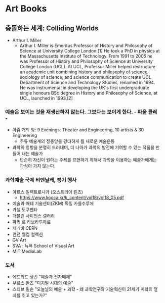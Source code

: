 # Art Books

## 충돌하는 세계: Colliding Worlds
* Arthur I. Miller
  - Arthur I. Miller is Emeritus Professor of History and Philosophy of Science at University College London.[1] He took a PhD in physics at the Massachusetts Institute of Technology. From 1991 to 2005 he was Professor of History and Philosophy of Science at University College London (UCL). At UCL, Professor Miller helped restructure an academic unit combining history and philosophy of science, sociology of science, and science communication to create UCL Department of Science and Technology Studies, renamed in 1994. He was instrumental in developing the UK's first undergraduate single honours BSc degree in History and Philosophy of Science, at UCL, launched in 1993.[2]

### 예술은 보이는 것을 재생산하지 않는다. 그보다는 보이게 한다.  - 파울 클레 -
* 아홉 개의 밤: 9 Evenings: Theater and Engineering, 10 artists & 30 Engineering
  - 주류 예술계의 정중앙을 강타하게 될 새로운 예술운동
* 과학의 영향을 분명히 드러내며, 더 나아가 과학의 발전에 기여할 수 있는 작품을 만들어 내는 예술가
  - 단순히 자신이 원하는 주제를 표현하기 위해서 과학을 이용하는 예술가에게는 관심이 가지 않는다.

### 과학예술 국제 비엔날레, 정기 행사
* 아르스 일렉트로니카 (오스트리아 린츠)
  - https://www.kocca.kr/k_content/vol18/vol18_05.pdf
* 예술과 매테 기술센터(ZKM) 독일 카를수루에
* 카셀 도쿠멘타
* 더블린 사이언스 갤러리
* 파리 르 라보라투아르
* 제네바 CERN
* 런던 웰컴 컬렉션
* GV Art
* SVA : 뉴욕 School of Visual Art
* MIT MediaLab

### 도서
* 에드워드 생킨 "예술과 전자매체"
* 부르스 완즈 "디지털 시대의 예술"
* 스티브 윌슨 "오늘날의 예술 + 과학 - 왜 과학연구와 기술혁신이 21세기 미학의 열쇠를 쥐고 있는가?"



